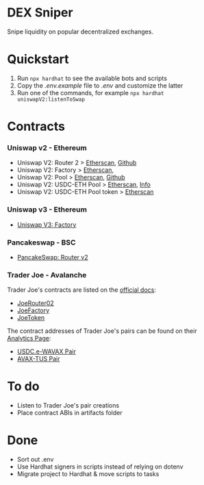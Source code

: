 # DEX Sniper

Snipe liquidity on popular decentralized exchanges.

# Quickstart

1. Run `npx hardhat` to see the available bots and scripts
2. Copy the *.env.example* file to *.env* and customize the latter
3. Run one of the commands, for example `npx hardhat uniswapV2:listenToSwap`

# Contracts

### Uniswap v2 - Ethereum

* Uniswap V2: Router 2 > [Etherscan](https://etherscan.io/address/0x7a250d5630b4cf539739df2c5dacb4c659f2488d#code), [Github](https://github.com/Uniswap/v2-periphery/blob/master/contracts/UniswapV2Router02.sol)
* Uniswap V2: Factory > [Etherscan](https://etherscan.io/address/0x5c69bee701ef814a2b6a3edd4b1652cb9cc5aa6f#code),
* Uniswap V2: Pool > [Etherscan](https://etherscan.io/address/0xB9Cfc842824709F11f0127cB86b3C9E440BD6819#code), [Github](https://github.com/Uniswap/v2-core/blob/master/contracts/interfaces/IUniswapV2Pair.sol)
* Uniswap V2: USDC-ETH Pool > [Etherscan](https://etherscan.io/address/0xb4e16d0168e52d35cacd2c6185b44281ec28c9dc#code), [Info](https://v2.info.uniswap.org/pair/0xb4e16d0168e52d35cacd2c6185b44281ec28c9dc)
* Uniswap V2: USDC-ETH Pool token > [Etherscan](https://etherscan.io/token/0xb4e16d0168e52d35cacd2c6185b44281ec28c9dc)

### Uniswap v3 - Ethereum

* [Uniswap V3: Factory](https://etherscan.io/address/0x1f98431c8ad98523631ae4a59f267346ea31f984#code)

### Pancakeswap - BSC

* [PancakeSwap: Router v2](https://bscscan.com/address/0x10ed43c718714eb63d5aa57b78b54704e256024e#code)

### Trader Joe - Avalanche

Trader Joe's contracts are listed on the [official docs](https://docs.traderjoexyz.com/main/security-and-contracts/contracts):

* [JoeRouter02](https://snowtrace.io/address/0x60ae616a2155ee3d9a68541ba4544862310933d4#code)
* [JoeFactory](https://snowtrace.io/address/0x9Ad6C38BE94206cA50bb0d90783181662f0Cfa10)
* [JoeToken](https://snowtrace.io/address/0x6e84a6216eA6dACC71eE8E6b0a5B7322EEbC0fDd)

The contract addresses of Trader Joe's pairs can be found on their [Analytics Page](https://analytics.traderjoexyz.com/pairs):

* [USDC.e-WAVAX Pair](https://analytics.traderjoexyz.com/pairs/0xa389f9430876455c36478deea9769b7ca4e3ddb1)
* [AVAX-TUS Pair](https://analytics.traderjoexyz.com/pairs/0x565d20bd591b00ead0c927e4b6d7dd8a33b0b319)

# To do

* Listen to Trader Joe's pair creations
* Place contract ABIs in artifacts folder

# Done

* Sort out .env
* Use Hardhat signers in scripts instead of relying on dotenv 
* Migrate project to Hardhat & move scripts to tasks